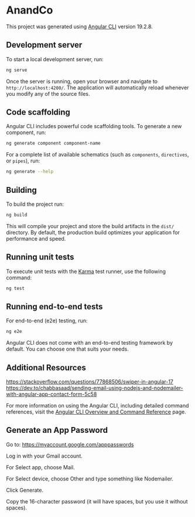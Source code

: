 # AnandCo

This project was generated using [Angular CLI](https://github.com/angular/angular-cli) version 19.2.8.

## Development server

To start a local development server, run:

```bash
ng serve
```

Once the server is running, open your browser and navigate to `http://localhost:4200/`. The application will automatically reload whenever you modify any of the source files.

## Code scaffolding

Angular CLI includes powerful code scaffolding tools. To generate a new component, run:

```bash
ng generate component component-name
```

For a complete list of available schematics (such as `components`, `directives`, or `pipes`), run:

```bash
ng generate --help
```

## Building

To build the project run:

```bash
ng build
```

This will compile your project and store the build artifacts in the `dist/` directory. By default, the production build optimizes your application for performance and speed.

## Running unit tests

To execute unit tests with the [Karma](https://karma-runner.github.io) test runner, use the following command:

```bash
ng test
```

## Running end-to-end tests

For end-to-end (e2e) testing, run:

```bash
ng e2e
```

Angular CLI does not come with an end-to-end testing framework by default. You can choose one that suits your needs.

## Additional Resources
https://stackoverflow.com/questions/77868506/swiper-in-angular-17
https://dev.to/chabbasaad/sending-email-using-nodejs-and-nodemailer-with-angular-app-contact-form-5c58

For more information on using the Angular CLI, including detailed command references, visit the [Angular CLI Overview and Command Reference](https://angular.dev/tools/cli) page.

## Generate an App Password
Go to: https://myaccount.google.com/apppasswords

Log in with your Gmail account.

For Select app, choose Mail.

For Select device, choose Other and type something like Nodemailer.

Click Generate.

Copy the 16-character password (it will have spaces, but you use it without spaces).
